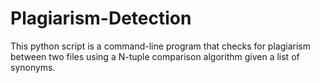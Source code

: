 # Plagiarism-Detection
This python script is a command-line program that checks for plagiarism between two files using a N-tuple comparison algorithm given a list of synonyms.
